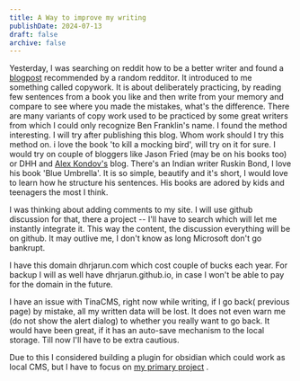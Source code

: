 ```yaml
---
title: A Way to improve my writing
publishDate: 2024-07-13
draft: false
archive: false
---
```


Yesterday, I was searching on reddit how to be a better writer and found a [blogpost](https://www.artofmanliness.com/career-wealth/career/want-to-become-a-better-writer-copy-the-work-of-others/) recommended by a random redditor. It introduced to me something called copywork. It is about deliberately practicing, by reading few sentences from a book you like and then write from your memory and compare to see where you made the mistakes, what's the difference. There are many variants of copy work used to be practiced by some great writers from which I could only recognize Ben Franklin's name. I found the method interesting. I will try after publishing this blog. Whom work should I try this method on. i love the book 'to kill a mocking bird', will try on it for sure. I would try on couple of bloggers like Jason Fried (may be on his books too) or DHH and [Alex Kondov's](https://alexkondov.com/) blog. There's an Indian writer Ruskin Bond, I love his book 'Blue Umbrella'. It is so simple, beautify and it's short, I would love to learn how he structure his sentences. His books are adored by kids and teenagers the most I think.

I was thinking about adding comments to my site. I will use github discussion for that, there a project -- I'll have to search which will let me instantly integrate it. This way the content, the discussion everything will be on github. It may outlive me, I don't know as long Microsoft don't go bankrupt. 

I have this domain dhrjarun.com which cost couple of bucks each year. For backup I will as well have dhrjarun.github.io, in case I won't be able to pay for the domain in the future.

I have an issue with TinaCMS, right now while writing, if I go back( previous page) by mistake, all my written data will be lost. It does not even warn me (do not show the alert dialog) to whether you really want to go back. It would have been great, if it has an auto-save mechanism to the local storage. Till now I'll have to be extra cautious.

Due to this I considered building a plugin for obsidian which could work as local CMS, but I have to focus on [my primary project](../Now/2024-07-13) .
